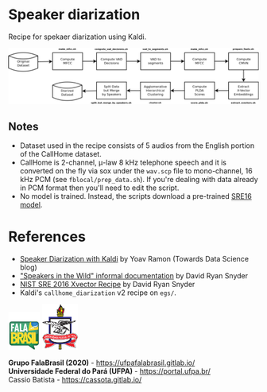 # Speaker diarization

Recipe for spekaer diarization using Kaldi.

![](../doc/dia.png)

## Notes
- Dataset used in the recipe consists of 5 audios from the English portion of
  the CallHome dataset.
- CallHome is 2-channel, μ-law 8 kHz telephone speech and it is converted on
  the fly via sox under the `wav.scp` file to mono-channel, 16 kHz PCM 
  (see `fblocal/prep_data.sh`). If you're dealing with data already in PCM
  format then you'll need to edit the script.
- No model is trained. Instead, the scripts download a pre-trained 
  [SRE16 model](https://david-ryan-snyder.github.io/2017/10/04/model_sre16_v2.html).

# References
- [Speaker Diarization with Kaldi](https://towardsdatascience.com/speaker-diarization-with-kaldi-e30301b05cc8) by Yoav Ramon (Towards Data Science blog)
- ["Speakers in the Wild" informal documentation](https://github.com/kaldi-asr/kaldi/issues/2523#issuecomment-408935477) by David Ryan Snyder
- [NIST SRE 2016 Xvector Recipe](https://david-ryan-snyder.github.io/2017/10/04/model_sre16_v2.html) by David Ryan Snyder
- Kaldi's `callhome_diarization` v2 recipe on `egs/`.

[![FalaBrasil](../doc/logo_fb_github_footer.png)](https://ufpafalabrasil.gitlab.io/ "Visite o site do Grupo FalaBrasil") [![UFPA](../doc/logo_ufpa_github_footer.png)](https://portal.ufpa.br/ "Visite o site da UFPA")

__Grupo FalaBrasil (2020)__ - https://ufpafalabrasil.gitlab.io/      
__Universidade Federal do Pará (UFPA)__ - https://portal.ufpa.br/     
Cassio Batista - https://cassota.gitlab.io/    
